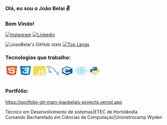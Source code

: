 ### Olá, eu sou o João Belai ✌️
### Bem Vindo!
[![Instagram](https://img.shields.io/badge/Instagram-E4405F?style=for-the-badge&logo=instagram&logoColor=white)](https://www.instagram.com/joao_belai/)
[![Linkedin](https://img.shields.io/badge/LinkedIn-0077B5?style=for-the-badge&logo=linkedin&logoColor=white)](https://www.linkedin.com/in/joao-pedro-belai-27611b299/)

![JoaoBelai's GitHub stats](https://github-readme-stats.vercel.app/api?username=JoaoBelai&show_icons=true&theme=tokyonight)
[![Top Langs](https://github-readme-stats.vercel.app/api/top-langs/?username=JoaoBelai&layout=donut)](https://github.com/JoaoBelai/github-readme-stats)

### Tecnologias que trabalho:
<div style="display: inline_block">
  <img align="center" alt="HTML" height="30" width="40" src="https://raw.githubusercontent.com/devicons/devicon/master/icons/html5/html5-original.svg">
  <img align="center" alt="CSS" height="30" width="40" src="https://raw.githubusercontent.com/devicons/devicon/master/icons/css3/css3-original.svg">
  <img align="center" alt="Js" height="30" width="40" src="https://raw.githubusercontent.com/devicons/devicon/master/icons/javascript/javascript-plain.svg">
  <img align="center" alt="MySql" height="30" width="40" src="https://raw.githubusercontent.com/devicons/devicon/master/icons/mysql/mysql-original.svg">
  <img align="center" alt="C" height="30" width="40" src="https://raw.githubusercontent.com/devicons/devicon/master/icons/c/c-original.svg">
  <img align="center" alt="React" height="30" width="40" src="https://raw.githubusercontent.com/devicons/devicon/master/icons/react/react-original.svg">
  <img align="center" alt="Python" height="30" width="40" src="https://raw.githubusercontent.com/devicons/devicon/master/icons/python/python-original.svg">
</div><br/>

### Portfólio:
https://portfolio-git-main-joaobelais-projects.vercel.app


Técnico em Desenvolvimento de sistemas|ETEC de Hortolândia <br/>
Cursando Bacharelado em Ciências da Computação|Unimetrocamp Wyden<br/>
